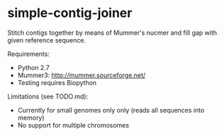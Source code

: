 simple-contig-joiner
====================

Stitch contigs together by means of Mummer's nucmer and fill gap
with given reference sequence. 

Requirements:
- Python 2.7
- Mummer3: http://mummer.sourceforge.net/
- Testing requires Biopython

Limitations (see TODO.md):
- Currently for small genomes only only (reads all sequences into memory)
- No support for multiple chromosomes
